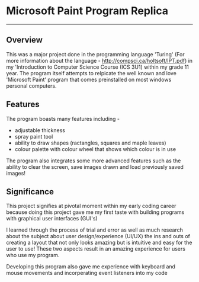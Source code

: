 # Microsoft Paint Program Replica 

- - - -

## Overview 

This was a major project done in the programming language 'Turing' (For more information about the language - http://compsci.ca/holtsoft/IPT.pdf) in my 'Introduction to Computer Science Course (ICS 3U1) within my grade 11 year. The program itself attempts to relpicate the well known and love 'Microsoft Paint' program that comes preinstalled on most windows personal computers. 

## Features 

The program boasts many features including - 

* adjustable thickness
* spray paint tool
* ability to draw shapes (ractangles, squares and maple leaves) 
* colour palette with colour wheel that shows which colour is in use 

The program also integrates some more advanced features such as the ability to clear the screen, save images drawn and load previously saved images! 

## Significance 

This project signifies at pivotal moment within my early coding career because doing this project gave me my first taste with building programs with graphical user interfaces (GUI's)

I learned through the process of trial and error as well as much research about the subject about user design/experience (UI/UX) the ins and outs of creating a layout that not only looks amazing but is intuitive and easy for the user to use! These two aspects result in an amazing experience for users who use my program. 

Developing this program also gave me experience with keyboard and mouse movements and incorperating event listeners into my code 
